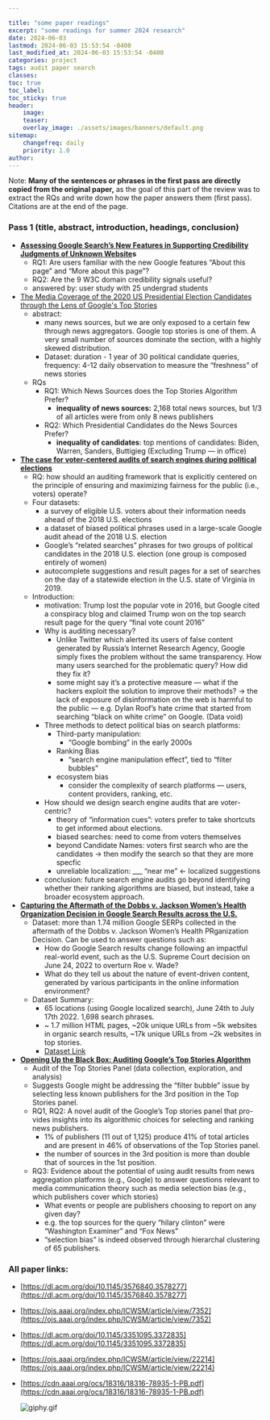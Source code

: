 ```yaml
---

title: "some paper readings"
excerpt: "some readings for summer 2024 research"
date: 2024-06-03
lastmod: 2024-06-03 15:53:54 -0400
last_modified_at: 2024-06-03 15:53:54 -0400
categories: project
tags: audit paper search
classes:
toc: true
toc_label:
toc_sticky: true
header:
    image:
    teaser:
    overlay_image: ./assets/images/banners/default.png
sitemap:
    changefreq: daily
    priority: 1.0
author:
---
```


Note: **Many of the sentences or phrases in the first pass are directly copied from the original paper,** as the goal of this part of the review was to extract the RQs and write down how the paper answers them (first pass). Citations are at the end of the page. 


### Pass 1 (title, abstract, introduction, headings, conclusion)

- [**Assessing Google Search’s New Features in Supporting Credibility Judgments of Unknown Website**](https://doi.org/10.1145/3576840.3578277)**s**
	- RQ1: Are users familiar with the new Google features “About this page” and “More about this page”?
	- RQ2: Are the 9 W3C domain credibility signals useful?
	- answered by: user study with 25 undergrad students
- [The Media Coverage of the 2020 US Presidential Election Candidates through the Lens of Google's Top Stories](https://ojs.aaai.org/index.php/ICWSM/article/view/7352)
	- abstract:
		- many news sources, but we are only exposed to a certain few through news aggregators. Google top stories is one of them. A very small number of sources dominate the section, with a highly skewed distribution.
		- Dataset: duration -  1 year of 30 political candidate queries, frequency: 4-12 daily observation to measure the “freshness” of news stories
	- RQs
		- RQ1: Which News Sources does the Top Stories Algorithm Prefer?
			- **inequality of news sources:** 2,168 total news sources, but 1/3 of all articles were from only 8 news publishers
		- RQ2: Which Presidential Candidates do the News Sources Prefer?
			- **inequality of candidates**: top mentions of candidates: Biden, Warren, Sanders, Buttigieg (Excluding Trump — in office)
- [**The case for voter-centered audits of search engines during political elections**](https://dl.acm.org/doi/10.1145/3351095.3372835)
	- RQ: how should an auditing framework that is explicitly centered on the principle of ensuring and maximizing fairness for the public (i.e., voters) operate?
	- Four datasets:
		- a survey of eligible U.S. voters about their information needs ahead of the 2018 U.S. elections
		- a dataset of biased political phrases used in a large-scale Google audit ahead of
		the 2018 U.S. election
		- Google’s “related searches” phrases for two groups of political candidates in the 2018 U.S. election (one group is composed entirely of women)
		- autocomplete suggestions and result pages for a set of searches on the day of a statewide election in the U.S. state of Virginia in 2019.
	- Introduction:
		- motivation: Trump lost the popular vote in 2016, but Google cited a conspiracy blog and claimed Trump won on the top search result page for the query “final vote count 2016”
		- Why is auditing necessary?
			- Unlike Twitter which alerted its users of false content generated by Russia’s Internet Research Agency, Google simply fixes the problem without the same transparency. How many users searched for the problematic query? How did they fix it?
			- some might say it’s a protective measure — what if the hackers exploit the solution to improve their methods? → the lack of exposure of disinformation on the web is harmful to the public — e.g. Dylan Roof’s hate crime that started from searching “black on white crime” on Google. (Data void)
		- Three methods to detect political bias on search platforms:
			- Third-party manipulation:
				- “Google bombing” in the early 2000s
			- Ranking Bias
				- “search engine manipulation effect”, tied to “filter bubbles”
			- ecosystem bias
				- consider the complexity of search platforms — users, content providers, ranking, etc.
		- How should we design search engine audits that are voter-centric?
			- theory of “information cues”: voters prefer to take shortcuts to get informed about elections.
			- biased searches: need to come from voters themselves
			- beyond Candidate Names: voters first search who are the candidates → then modify the search so that they are more specfic
			- unreliable localization: ___ “near me” ← localized suggestions
		- conclusion: future search engine audits go beyond identifying whether their ranking algorithms are biased, but instead, take a broader ecosystem approach.
- [**Capturing the Aftermath of the Dobbs v. Jackson Women’s Health Organization Decision in Google Search Results across the U.S.**](https://ojs.aaai.org/index.php/ICWSM/article/view/22214)
	- Dataset: more than 1.74 million Google SERPs collected in the aftermath of the Dobbs v. Jackson Women’s Health PRganization Decision. Can be used to answer questions such as:
		- How do Google Search results change following an impactful real-world event, such as the U.S. Supreme Court decision on June 24, 2022 to overturn Roe v. Wade?
		- What do they tell us about the nature of event-driven content, generated by
		various participants in the online information environment?
	- Dataset Summary:
		- 65 locations (using Google localized search), June 24th to July 17th 2022. 1,698 search phrases.
		- ~ 1.7 million HTML pages,  ~20k unique URLs from  ~5k websites in organic search results,  ~17k  unique URLs from  ~2k websites in top stories.
		- [Dataset Link](https://dataverse.harvard.edu/dataset.xhtml?persistentId=doi%3A10.7910%2FDVN%2FYFAH9X)
- [**Opening Up the Black Box: Auditing Google’s Top Stories Algorithm**](https://cdn.aaai.org/ocs/18316/18316-78935-1-PB.pdf)
	- Audit of the Top Stories Panel (data collection, exploration, and analysis)
	- Suggests Google might be addressing the “filter bubble” issue by selecting less known publishers for the 3rd position in the Top Stories panel.
	- RQ1, RQ2: A novel audit of the Google’s Top stories panel that pro-
	vides insights into its algorithmic choices for selecting and ranking news publishers.
		- 1% of publishers (11 out of 1,125) produce 41% of total articles and are present
		in 46% of observations of the Top Stories panel.
		- the number of sources in the 3rd position is more than double that of sources in the 1st position.
	- RQ3: Evidence about the potential of using audit results from news aggregation platforms (e.g., Google) to answer questions relevant to media communication theory such as media selection bias (e.g., which publishers cover which stories)
		- What events or people are publishers choosing to report on any given day?
		- e.g. the top sources for the query “hilary clinton” were “Washington Examiner” and “Fox News”
		- “selection bias”  is indeed observed through hierarchal clustering of 65 publishers.

### All paper links:

- [https://dl.acm.org/doi/10.1145/3576840.3578277](https://dl.acm.org/doi/10.1145/3576840.3578277)
- [https://ojs.aaai.org/index.php/ICWSM/article/view/7352](https://ojs.aaai.org/index.php/ICWSM/article/view/7352)
- [https://dl.acm.org/doi/10.1145/3351095.3372835](https://dl.acm.org/doi/10.1145/3351095.3372835)
- [https://ojs.aaai.org/index.php/ICWSM/article/view/22214](https://ojs.aaai.org/index.php/ICWSM/article/view/22214)
- [https://cdn.aaai.org/ocs/18316/18316-78935-1-PB.pdf](https://cdn.aaai.org/ocs/18316/18316-78935-1-PB.pdf)

	![giphy.gif](https://i.giphy.com/media/v1.Y2lkPTc5MGI3NjExNHcyOXFzcWR5ZDI0ajduMzFpNmp6Yzh0bzQ0aXJ0MWEzZXZoMnZjYiZlcD12MV9pbnRlcm5hbF9naWZfYnlfaWQmY3Q9Zw/rOkbPKO2dlXzO/giphy.gif)
